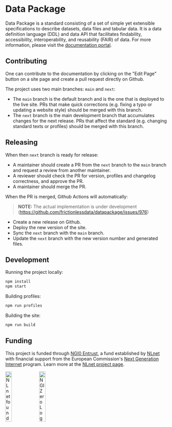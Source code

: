 # Data Package

Data Package is a standard consisting of a set of simple yet extensible specifications to describe datasets, data files and tabular data. It is a data definition language (DDL) and data API that facilitates findability, accessibility, interoperability, and reusability (FAIR) of data. For more information, please visit the [documentation portal](https://datapackage.org).

## Contributing

One can contribute to the documentation by clicking on the "Edit Page" button on a site page and create a pull request directly on Github.

The project uses two main branches: `main` and `next`:

- The `main` branch is the default branch and is the one that is deployed to the live site. PRs that make quick corrections (e.g. fixing a typo or updating a website style) should be merged with this branch.
- The `next` branch is the main development branch that accumulates changes for the next release. PRs that affect the standard (e.g. changing standard texts or profiles) should be merged with this branch.

## Releasing

When then `next` branch is ready for release:

- A maintainer should create a PR from the `next` branch to the `main` branch and request a review from another maintainer.
- A reviewer should check the PR for version, profiles and changelog correctness, and approve the PR.
- A maintainer should merge the PR.

When the PR is merged, Github Actions will automatically:

> **NOTE:** The actual implementation is under development (https://github.com/frictionlessdata/datapackage/issues/976)

- Create a new release on Github.
- Deploy the new version of the site.
- Sync the `next` branch with the `main` branch.
- Update the `next` branch with the new version number and generated files.

## Development

Running the project locally:

```bash
npm install
npm start
```

Building profiles:

```bash
npm run profiles
```

Building the site:

```bash
npm run build
```

## Funding

This project is funded through [NGI0 Entrust](https://nlnet.nl/entrust), a fund established by [NLnet](https://nlnet.nl) with financial support from the European Commission's [Next Generation Internet](https://ngi.eu) program. Learn more at the [NLnet project page](https://nlnet.nl/project/FrictionlessStandards/).

[<img src="https://nlnet.nl/logo/banner.png" alt="NLnet foundation logo" width="20%" />](https://nlnet.nl)
[<img src="https://nlnet.nl/image/logos/NGI0_tag.svg" alt="NGI Zero Logo" width="20%" />](https://nlnet.nl/entrust)
